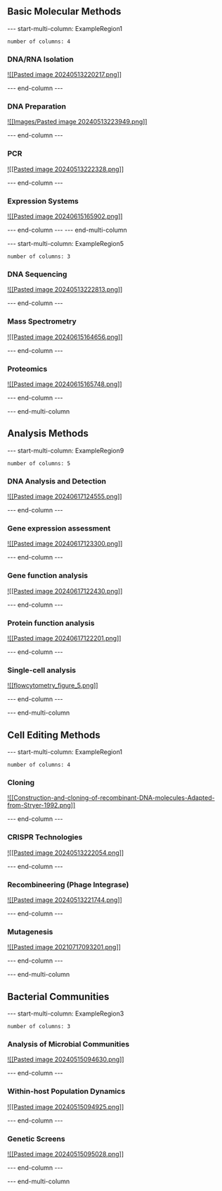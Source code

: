 

## Basic Molecular Methods

--- start-multi-column: ExampleRegion1  
```column-settings  
number of columns: 4  
```

### DNA/RNA Isolation
[![[Pasted image 20240513220217.png]]](<Isolation of DNA and RNA>)

--- end-column ---

### DNA Preparation

[![[Images/Pasted image 20240513223949.png]]](<In-vitro manipulation>)

--- end-column ---

### PCR

[![[Pasted image 20240513222328.png]]](<PCR>)

--- end-column ---

### Expression Systems

[![[Pasted image 20240615165902.png]]](<Expression systems>)

--- end-column ---
--- end-multi-column


--- start-multi-column: ExampleRegion5
```column-settings  
number of columns: 3  
```

### DNA Sequencing
[![[Pasted image 20240513222813.png]]](<DNA sequencing technologies>)

--- end-column ---

### Mass Spectrometry

[![[Pasted image 20240615164656.png]]](<Mass Spectrometry>)

--- end-column ---

### Proteomics

[![[Pasted image 20240615165748.png]]](<Proteomics>)

--- end-column ---

--- end-multi-column




## Analysis Methods

--- start-multi-column: ExampleRegion9
```column-settings  
number of columns: 5  
```

### DNA Analysis and Detection
[![[Pasted image 20240617124555.png]]](<DNA Analysis and Detection>)

--- end-column ---

### Gene expression assessment

[![[Pasted image 20240617123300.png]]](<Gene expression assessment>)

--- end-column ---

### Gene function analysis

[![[Pasted image 20240617122430.png]]](<Gene function analysis>)

--- end-column ---

### Protein function analysis

[![[Pasted image 20240617122201.png]]](<Protein function analysis>)

--- end-column ---

### Single-cell analysis

[![[flowcytometry_figure_5.png]]](<Single-cell analysis>)

--- end-column ---

--- end-multi-column

## Cell Editing Methods

--- start-multi-column: ExampleRegion1  
```column-settings  
number of columns: 4  
```

### Cloning

[![[Construction-and-cloning-of-recombinant-DNA-molecules-Adapted-from-Stryer-1992.png]]](Cloning.md)


--- end-column ---

### CRISPR Technologies

[![[Pasted image 20240513222054.png]]](CRISPR.md)

--- end-column ---

### Recombineering (Phage Integrase)

[![[Pasted image 20240513221744.png]]](Recombineering.md)

--- end-column ---

### Mutagenesis

[![[Pasted image 20210717093201.png]]](Mutagenesis.md)

--- end-column ---

--- end-multi-column

## Bacterial Communities 

--- start-multi-column: ExampleRegion3  
```column-settings  
number of columns: 3  
```

### Analysis of Microbial Communities
[![[Pasted image 20240515094630.png]]](<Analysis of microbial communities>)

--- end-column ---

### Within-host Population Dynamics
[![[Pasted image 20240515094925.png]]](<Within-host bacterial population dynamics>)

--- end-column ---

### Genetic Screens
[![[Pasted image 20240515095028.png]]](<Genetic screens>)

--- end-column ---

--- end-multi-column


